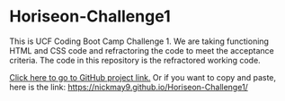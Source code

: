 # Horiseon-Challenge1

This is UCF Coding Boot Camp Challenge 1. We are taking functioning HTML and CSS code and refractoring the code to meet the acceptance criteria. The code in this repository is the refractored working code.

[Click here to go to GitHub project link.](https://nickmay9.github.io/Horiseon-Challenge1/) Or if you want to copy and paste, here is the link: https://nickmay9.github.io/Horiseon-Challenge1/